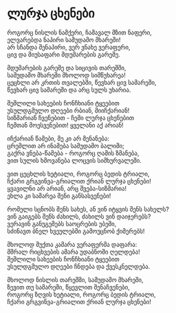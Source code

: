 # ლურჯა ცხენები

როგორც ნისლის ნამქერი, ჩამავალ მზით ნაფერი,\
ელვარებდა ნაპირი სამუდამო მხარეში!\
არ სჩანდა შენაპირი, ვერ ვნახე ვერაფერი,\
ცივ და მიუსაფარი მდუმარების გარეშე.

მდუმარების გარეშე და სიცივის თარეშში,\
სამუდამო მხარეში მხოლოდ სიმწუხარეა!\
ცეცხლი არ კრთის თვალებში, წევხარ ცივ სამარეში,\
წევხარ ცივ სამარეში და არც სულს უხარია.

შეშლილი სახეების ჩონჩხიანი ტყეებით\
უსულდგმულო დღეები რბიან, მიიჩქარიან!\
სიზმარიან ჩვენებით - ჩემი ლურჯა ცხენებით\
ჩემთან მოესვენებით! ყველანი აქ არიან!

იჩქარიან წამები, მე კი არ მენანება:\
ცრემლით არ ინამება სამუდამო ბალიში;\
გაქრა ვნება-წამება - როგორც ღამის ზმანება,\
ვით სულის ხმოვანება ლოცვის სიმხურვალეში.

ვით ცეცხლის ხეტიალი, როგორც ბედის ტრიალი,\
ჩქარი გრგვინვა-გრიალით ქრიან ლურჯა ცხენები!\
ყვავილნი არ არიან, არც შვება-სიზმარია!\
ეხლა კი სამარეა შენი განსასვენები!

რომელი სცნობს შენს სახეს, ან ვინ იტყვის შენს სახელს?\
ვინ გაიგებს შენს ძახილს, ძახილს ვინ დაიჯერებს?\
ვერავინ განუგეშებს საოცრების უბეში,\
სძინავთ ბნელ ხვეულებში გამოუცნობ ქიმერებს!

მხოლოდ შუქთა კამარა ვერაფერმა დაფარა:\
მშრალ რიცხვების ამარა უდაბნოში ღელდება!\
შეშლილი სახეების ჩონჩხიანი ტყეებით\
უსულდგმულო დღეები ჩნდება და ქვესკნელდება.

მხოლოდ ნისლის თარეშში, სამუდამო მხარეში,\
ზევით თუ სამარეში, წყევლით შენაჩვენები,\
როგორც ზღვის ხეტიალი, როგორც ბედის ტრიალი,\
ჩქარი გრგვინვა-გრიალით ქრიან ლურჯა ცხენები!
